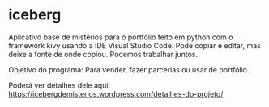 # iceberg
Aplicativo base de mistérios para o portfólio feito em python com o framework kivy usando a IDE Visual Studio Code.
Pode copiar e editar, mas deixe a fonte de onde copiou.
Podemos trabalhar juntos.

Objetivo do programa:
Para vender, fazer parcerias ou usar de portfólio.

Poderá ver detalhes dele aqui:
https://icebergdemisterios.wordpress.com/detalhes-do-projeto/
